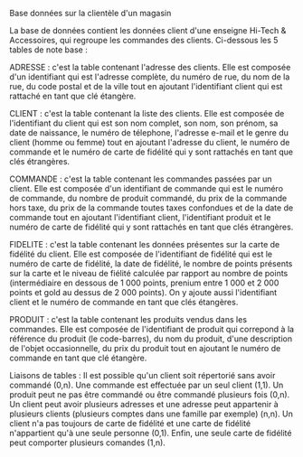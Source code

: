 Base données sur la clientèle d'un magasin

La base de données contient les données client d'une enseigne Hi-Tech & Accessoires, qui regroupe les commandes des clients.
Ci-dessous les 5 tables de note base :

ADRESSE : c'est la table contenant l'adresse des clients. Elle est composée d'un identifiant qui est l'adresse complète, du numéro de rue, du nom de la rue, du code postal et de la ville tout en ajoutant l'identifiant client qui est rattaché en tant que clé étangère.

CLIENT : c'est la table contenant la liste des clients. Elle est composée de l'identifiant du client qui est son nom complet, son nom, son prénom, sa date de naissance, le numéro de télephone, l'adresse e-mail et le genre du client (homme ou femme) tout en ajoutant l'adresse du client, le numéro de commande et le numéro de carte de fidélité qui y sont rattachés en tant que clés étrangères.

COMMANDE : c'est la table contenant les commandes passées par un client. Elle est composée d'un identifiant de commande qui est le numéro de commande, du nombre de produit commandé, du prix de la commande hors taxe, du prix de la commande toutes taxes confondues et de la date de commande tout en ajoutant l'identifiant client, l'identifiant produit et le numéro de carte de fidélité qui y sont rattachés en tant que clés étrangères.

FIDELITE : c'est la table contenant les données présentes sur la carte de fidélité du client. Elle est composée de l'identifiant de fidélité qui est le numéro de carte de fidélité, la date de fidélité, le nombre de points présents sur la carte et le niveau de fiélité calculée par rapport au nombre de points (intermédiaire en dessous de 1 000 points, prenium entre 1 000 et 2 000 points et gold au dessus de 2 000 points). On y ajoute aussi l'identifiant client et le numéro de commande en tant que clés étangères.

PRODUIT : c'est la table contenant les produits vendus dans les commandes. Elle est composée de l'identifiant de produit qui correpond à la référence du produit (le code-barres), du nom du produit, d'une description de l'objet occasionnelle, du prix du produit tout en ajoutant le numéro de commande en tant que clé étangère.

Liaisons de tables : Il est possible qu'un client soit répertorié sans avoir commandé (0,n). Une commande est effectuée par un seul client (1,1). Un produit peut ne pas être commandé ou être commandé plusieurs fois (0,n). Un client peut avoir plusieurs adresses et une adresse peut appartenir à plusieurs clients (plusieurs comptes dans une famille par exemple) (n,n). Un client n'a pas toujours de carte de fidélité et une carte de fidélité n'appartient qu'à une seule personne (0,1). Enfin, une seule carte de fidélité peut comporter plusieurs comandes (1,n).
